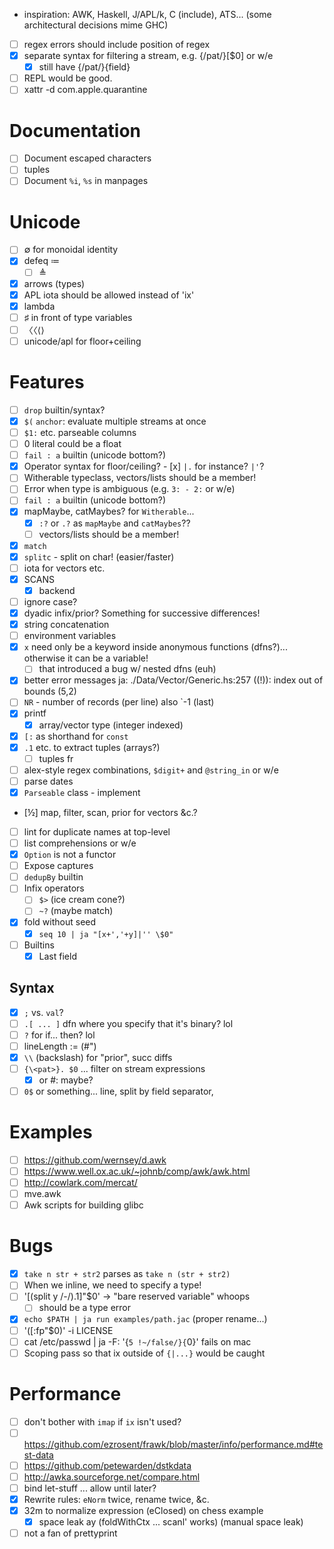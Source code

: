 - inspiration: AWK, Haskell, J/APL/k, C (include), ATS... (some architectural decisions mime GHC)
- [ ] regex errors should include position of regex
- [x] separate syntax for filtering a stream, e.g. {/pat/}[$0] or w/e
  - [x] still have {/pat/}{field}
- [ ] REPL would be good.
- [ ] xattr -d com.apple.quarantine
# Documentation
- [ ] Document escaped characters
- [ ] tuples
- [ ] Document `%i`, `%s` in manpages
# Unicode
- [ ] ∅ for monoidal identity
- [x] defeq ≔
  - [ ] ≜
- [x] arrows (types)
- [x] APL iota should be allowed instead of 'ix'
- [x] lambda
- [ ] ♯ in front of type variables
- [ ] 〈〈⟨⟩
- [ ] unicode/apl for floor+ceiling
# Features
- [ ] `drop` builtin/syntax?
- [x] `$(` `anchor`: evaluate multiple streams at once
- [ ] `$1:` etc. parseable columns
- [ ] 0 literal could be a float
- [ ] `fail : a` builtin (unicode bottom?)
- [x] Operator syntax for floor/ceiling?  - [x] `|.` for instance? `|'`?
- [ ] Witherable typeclass, vectors/lists should be a member!
- [ ] Error when type is ambiguous (e.g. `3: - 2:` or w/e)
- [ ] `fail : a` builtin (unicode bottom?)
- [x] mapMaybe, catMaybes? for `Witherable`...
  - [x] `:?` or `.?` as `mapMaybe` and `catMaybes`??
  - [ ] vectors/lists should be a member!
- [x] `match`
- [x] `splitc` - split on char! (easier/faster)
- [ ] iota for vectors etc.
- [x] SCANS
  - [x] backend
- [ ] ignore case?
- [x] dyadic infix/prior? Something for successive differences!
- [x] string concatenation
- [ ] environment variables
- [x] `x` need only be a keyword inside anonymous functions (dfns?)... otherwise it
  can be a variable!
  - [ ] that introduced a bug w/ nested dfns (euh)
- [x] better error messages ja: ./Data/Vector/Generic.hs:257 ((!)): index out of bounds (5,2)
- [ ] `NR` - number of records (per line) also `-1 (last)
- [x] printf
  - [x] array/vector type (integer indexed)
- [x] `[:` as shorthand for `const`
- [x] `.1` etc. to extract tuples (arrays?)
  - [ ] tuples fr
- [ ] alex-style regex combinations, `$digit+` and `@string_in` or w/e
- [ ] parse dates
- [x] `Parseable` class - implement
- [½] map, filter, scan, prior for vectors &c.?
- [ ] lint for duplicate names at top-level
- [ ] list comprehensions or w/e
- [x] `Option` is not a functor
- [ ] Expose captures
- [ ] `dedupBy` builtin
- [ ] Infix operators
  - [ ] `$>` (ice cream cone?)
  - [ ] `~?` (maybe match)
- [x] fold without seed
  - [x] `seq 10 | ja "[x+','+y]|'' \$0"`
- [ ] Builtins
  - [x] Last field
## Syntax
- [x] `;` vs. `val`?
- [ ] `.[ ... ]` dfn where you specify that it's binary? lol
- [ ] `?` for if... then? lol
- [ ] lineLength := (#")
- [x] `\\` (backslash) for "prior", succ diffs
- [ ] `{\<pat>}. $0` ... filter on stream expressions
  - [x] or #: maybe?
- [ ] `0$` or something... line, split by field separator, 
# Examples
- [ ] https://github.com/wernsey/d.awk
- [ ] https://www.well.ox.ac.uk/~johnb/comp/awk/awk.html
- [ ] http://cowlark.com/mercat/
- [ ] mve.awk
- [ ] Awk scripts for building glibc
# Bugs
- [x] `take n str + str2` parses as `take n (str + str2)`
- [ ] When we inline, we need to specify a type!
- [ ] '[(split y /-/).1]"$0' -> "bare reserved variable" whoops
  - [ ] should be a type error
- [x] `echo $PATH | ja run examples/path.jac` (proper rename...)
- [ ] '([:fp"$0)' -i LICENSE
- [ ] cat /etc/passwd | ja -F: '{`5 !~/false/}{`0}' fails on mac
- [ ] Scoping pass so that ix outside of `{|...}` would be caught
# Performance
- [ ] don't bother with `imap` if `ix` isn't used?
- [ ] https://github.com/ezrosent/frawk/blob/master/info/performance.md#test-data
- [ ] https://github.com/petewarden/dstkdata
- [ ] http://awka.sourceforge.net/compare.html
- [ ] bind let-stuff ... allow until later?
- [x] Rewrite rules: `eNorm` twice, rename twice, &c.
- [x] 32m to normalize expression (eClosed) on chess example
  - [x] space leak ay (foldWithCtx ... scanl' works) (manual space leak)
- [ ] not a fan of prettyprint
